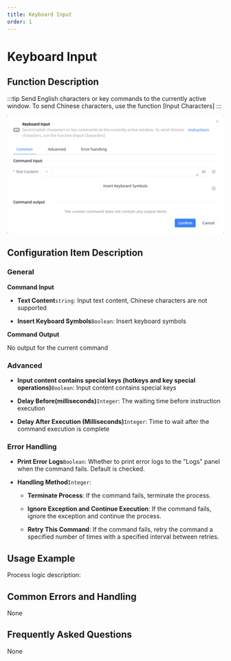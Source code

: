 ```yaml
---
title: Keyboard Input
order: 1
---
```


# Keyboard Input

## Function Description

:::tip 
Send English characters or key commands to the currently active window. To send Chinese characters, use the function [Input Characters]
:::

![Keyboard Input](../../assets/Keyboard%20Input_command.png)

## Configuration Item Description

### General

**Command Input**

- **Text Content**`string`: Input text content, Chinese characters are not supported

- **Insert Keyboard Symbols**`Boolean`: Insert keyboard symbols


**Command Output**

No output for the current command

### Advanced

- **Input content contains special keys (hotkeys and key special operations)**`Boolean`: Input content contains special keys

- **Delay Before(milliseconds)**`Integer`: The waiting time before instruction execution

- **Delay After Execution (Milliseconds)**`Integer`: Time to wait after the command execution is complete

### Error Handling

- **Print Error Logs**`Boolean`: Whether to print error logs to the "Logs" panel when the command fails. Default is checked. 

- **Handling Method**`Integer`:

    - **Terminate Process**: If the command fails, terminate the process.

    - **Ignore Exception and Continue Execution**: If the command fails, ignore the exception and continue the process.

    - **Retry This Command**: If the command fails, retry the command a specified number of times with a specified interval between retries.

## Usage Example

Process logic description:

## Common Errors and Handling

None

## Frequently Asked Questions

None

